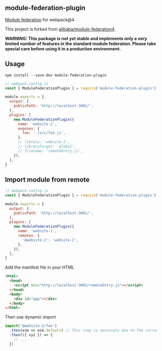 ## module-federation-plugin

[Module federation](https://webpack.js.org/concepts/module-federation/) for webpack@4.

This project is forked from [alibaba/module-federation4](https://github.com/alibaba/module-federation4).

**WARNING: This package is not yet stable and implements only a very limited number of features in the standard module federation. Please take special care before using it in a production environment.**

## Usage

```shell
npm install --save-dev module-federation-plugin
```

```js
// webpack.config.js
const { ModuleFederationPlugin } = require('module-federation-plugin')

module.exports = {
  output: {
    publicPath: 'http://localhost:3002/',
  },
  plugins: [
    new ModuleFederationPlugin({
      name: 'website-2',
      exposes: {
        foo: './src/foo.js',
      },
      // library: 'website-2',
      // libraryTarget: 'global',
      // filename: 'remoteEntry.js',
    }),
  ],
}
```

## Import module from remote

```js
// webpack.config.js
const { ModuleFederationPlugin } = require('module-federation-plugin')

module.exports = {
  output: {
    publicPath: 'http://localhost:3001/',
  },
  plugins: [
    new ModuleFederationPlugin({
      name: 'website-1',
      remotes: {
        '@website-2': 'website-2',
      },
    }),
  ],
}
```

Add the manifest file in your HTML

```html
<html>
  <head>
    <script src="http://localhost:3002/remoteEntry.js"></script>
  </head>
  <body>
    <div id="app"></div>
  </body>
</html>
```

Then use dynamic import

```jsx
import('@website-2/foo')
  .then(esm => esm.default) // This step is necessary due to the current implementation issues
  .then(({ xyz }) => {
    // ...
  })
```
